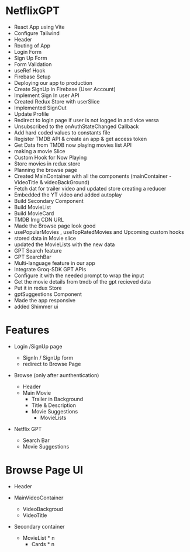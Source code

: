 # NetflixGPT

- React App using Vite
- Configure Tailwind
- Header
- Routing of App
- Login Form
- Sign Up Form
- Form Validation
- useRef Hook
- Firebase Setup
- Deploying our app to production
- Create SignUp in Firebase (User Account)
- Implement Sign In user API
- Created Redux Store with userSlice
- Implemented SignOut
- Update Profile
- Redirect to login page if user is not logged in and vice versa
- Unsubscribed to the onAuthStateChanged Callback
- Add hard coded values to constants file
- Register TMDB API & create an app & get access token
- Get Data from TMDB now playing movies list API
- making a movie Slice
- Custom Hook for Now Playing
- Store movies in redux store
- Planning the browse page
- Created MainContainer with all the components (mainContainer - VideoTitle & videoBackGround)
- Fetch dat for trailer video and updated store creating a reducer
- Embedded the YT video and added autoplay
- Build Secondary Component
- Build MovieList
- Build MovieCard
- TMDB Img CDN URL
- Made the Browse page look good
- usePopularMovies , useTopRatedMovies and Upcoming custom hooks
- stored data in Movie slice
- updated the MovieLists with the new data
- GPT Search feature
- GPT SearchBar
- Multi-language feature in our app
- Integrate Groq-SDK GPT APIs
- Configure it with the needed prompt to wrap the input
- Get the movie details from tmdb of the gpt recieved data
- Put it in redux Store
- gptSuggestions Component
- Made the app responsive
- added Shimmer ui

# Features

- Login /SignUp page
  - SignIn / SignUp form
  - redirect to Browse Page
- Browse (only after aunthentication)

  - Header
  - Main Movie
    - Trailer in Background
    - Title & Description
    - Movie Suggestions
      - MovieLists

- Netflix GPT
  - Search Bar
  - Movie Suggestions

# Browse Page UI

- Header

- MainVideoContainer

  - VideoBackgroud
  - VideoTitle

- Secondary container
  - MovieList \* n
    - Cards \* n
